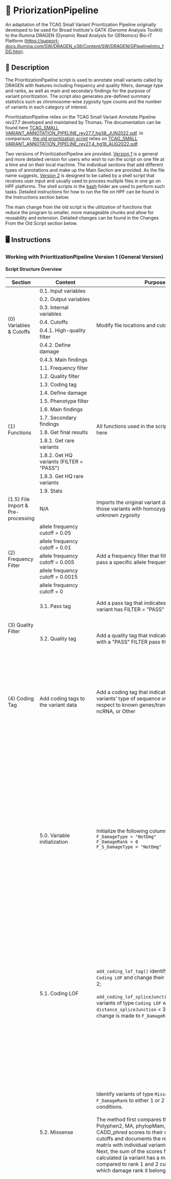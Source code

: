 # :dna: PriorizationPipeline

An adaptation of the TCAG Small Variant Prioritization Pipeline originally developed to be used for Broad Institute's GATK (Genome Analysis Toolkit) to the Illumina DRAGEN (Dynamic Read Analysis for GENomics) Bio-IT Platform (https://support-docs.illumina.com/SW/DRAGEN_v38/Content/SW/DRAGEN/GPipelineIntro_fDG.htm). 

## :green_book: Description

The PrioritizationPipeline script is used to annotate small variants called by DRAGEN with features including frequency and quality filters, damage type and ranks, as well as main and secondary findings for the purpose of variant prioritization. The script also generates pre-defined summary statistics such as chromosome-wise zygosity type counts and the number of variants in each category of interest. 

PrioritizationPipeline relies on the TCAG Small Variant Annotate Pipeline rev27.7 developed and maintained by Thomas. The documentation can be found here [TCAG_SMALL VARIANT_ANNOTATION_PIPELINE_rev27.7_hg38_JUN2022.pdf](./TCAG_SMALL_VARIANT_ANNOTATION_PIPELINE_rev27.7_hg38_JUN2022.pdf). In comparison, [the old prioritization script](./R/pipeline_old.R) relies on [TCAG_SMALL VARIANT_ANNOTATION_PIPELINE_rev27.4_hg18_AUG2022.pdf](./TCAG_SMALL_VARIANT_ANNOTATION_PIPELINE_rev27.4_hg18_AUG2022.pdf).

Two versions of PrioritizationPipeline are provided. [Version 1](./R/pipeline_new.R) is a general and more detailed version for users who wish to run the script on one file at a time and on their local machine. The individual sections that add different types of annotations and make up the Main Section are provided. As the file name suggests, [Version 2](./R/pipeline_new_hpf.R) is designed to be called by a shell script that receives user input and usually used to process multiple files in one go on HPF platforms. The shell scripts in the [bash](./bash) folder are used to perform such tasks. Detailed instructions for how to run the file on HPF can be found in the Instructions section below.

The main change from the old script is the utilization of functions that reduce the program to smaller, more manageable chunks and allow for reusability and extension. Detailed changes can be found in the Changes From the Old Script section below.

## :desktop_computer: Instructions

### Working with PrioritizationPipeline Version 1 (General Version)

#### Script Structure Overview

<table>
<thead>
  <tr>
    <th>Section</th>
    <th>Content</th>
    <th>Purpose</th>
    <th>Column Definitions</th>
  </tr>
</thead>
<tbody>
  <tr>
    <td rowspan="7">(0) Variables &amp; Cutoffs</td>
    <td>0.1. Input variables</td>
    <td rowspan="7">Modify file locations and cutoffs here</td>
    <td rowspan="7">N/A</td>
  </tr>
  <tr>
    <td>0.2. Output variables</td>
  </tr>
  <tr>
    <td>0.3. Internal variables</td>
  </tr>
  <tr>
    <td>0.4. Cutoffs</td>
  </tr>
  <tr>
    <td>0.4.1. High-quality filter</td>
  </tr>
  <tr>
    <td>0.4.2. Define damage</td>
  </tr>
  <tr>
    <td>0.4.3. Main findings</td>
  </tr>
  <tr>
    <td rowspan="12">(1) Functions<br></td>
    <td>1.1. Frequency filter</td>
    <td rowspan="12">All functions used in the script can be found here</td>
    <td rowspan="12">N/A</td>
  </tr>
  <tr>
    <td>1.2. Quality filter</td>
  </tr>
  <tr>
    <td>1.3. Coding tag</td>
  </tr>
  <tr>
    <td>1.4. Define damage</td>
  </tr>
  <tr>
    <td>1.5. Phenotype filter</td>
  </tr>
  <tr>
    <td>1.6. Main findings</td>
  </tr>
  <tr>
    <td>1.7. Secondary findings</td>
  </tr>
  <tr>
    <td>1.8. Get final results</td>
  </tr>
  <tr>
    <td>1.8.1. Get rare variants</td>
  </tr>
  <tr>
    <td>1.8.2. Get HQ variants (FILTER = "PASS")</td>
  </tr>
  <tr>
    <td>1.8.3. Get HQ rare variants</td>
  </tr>
  <tr>
    <td>1.9. Stats</td>
  </tr>
  <tr>
    <td>(1.5) File Import &amp; Pre-processing</td>
    <td>N/A</td>
    <td>Imports the original variant data and removes those variants with homozygous reference or unknown zygosity</td>
    <td>N/A</td>
  </tr>
  <tr>
    <td rowspan="5">(2) Frequency Filter</td>
    <td>allele frequency cutoff = 0.05</td>
    <td rowspan="5">Add a frequency filter that filters for variants that pass a specific allele frequency cutoff</td>
    <td rowspan="5"><code>F_Rare</code> = <br> the smallest allele frequency cutoff that the variant passes</td>
  </tr>
  <tr>
    <td>allele frequency cutoff = 0.01</td>
  </tr>
  <tr>
    <td>allele frequency cutoff = 0.005</td>
  </tr>
  <tr>
    <td>allele frequency cutoff = 0.0015</td>
  </tr>
  <tr>
    <td>allele frequency cutoff = 0</td>
  </tr>
  <tr>
    <td rowspan="2">(3) Quality Filter</td>
    <td>3.1. Pass tag</td>
    <td>Add a pass tag that indicates whether the variant has FILTER = "PASS"</td>
    <td><code>F_Pass</code> = <br> whether the variant has a "PASS" FILTER</td>
  </tr>
  <tr>
    <td>3.2. Quality tag</td>
    <td>Add a quality tag that indicates whether variants with a "PASS" FILTER pass the DP cutoff</td>
    <td><code>F_Qual_tag</code> = 
      <ul>
        <li>"OK" if the variant has DP &ge; 2</li>
        <li>"LowQuality" if the variant has DP < 2 </li>
      </ul>
    </td>
  </tr>
  <tr>
    <td>(4) Coding Tag</td>
    <td>Add coding tags to the variant data</td>
    <td>Add a coding tag that indicates whether the variants' type of sequence overlapped with respect to known genes/transcripts is Coding, ncRNA, or Other</td>
    <td><code>F_Coding</code> = 
      <ul>
        <li>"Coding" if the variant's <code>typeseq_priority</code> is one of <code>exonic</code>, <code>exonic;splicing</code>, or <code>splicing</code></li>
        <li>"ncRNA" if the variant's <code>typeseq_priority</code> is one of <code>ncRNA_exonic</code>, <code>ncRNA_splicing</code>, or <code>ncRNA_exonic;ncRNA_splicing</code></li>
        <li>"Other" otherwise </li>
      </ul>
    </td>
  </tr>
  <tr>
    <td rowspan="7">(5) Define Damage</td>
    <td>5.0. Variable initialization</td>
    <td>Initialize the following columns:<br><code>F_DamageType = "NotDmg"</code><br><code>F_DamageRank = 0</code><br><code>F_S_DamageType = "NotDmg"</code></td>
    <td><code>F_DamageType</code> = a variant's damage type
      <ul>
        <li> one of <code>LOF</code>, <code>Missense</code>, <code>OtherC</code>, <code>Splc</code>, <code>UTR</code>, <code>DmgNcRNA</code>, or <code>NotDmg</code></li>
      </ul>
      <br><code>F_DamageRank</code> = a variant's damage rank &isin; {0, 1, 2}
        <ul>
          <li>Note that the higher the rank (i.e. the bigger the number), the more damaging a variant is</li>
        </ul>
       <br><code>F_S_DamageType</code> = <br> a more stringent Coding LOF damage type tag with the distance from the nearest exon boundary as an additional condition
        <ul>
          <li>Note that F_S_DamageType is specific to the Coding LOF category, thus one of <code>LOF</code> or <code>NotDmg</code></li>
          <li>May be used if more stringent Coding LOF variants are desired</li>
        </ul>
    </td>
  </tr>
  <tr>
    <td>5.1. Coding LOF</td>
    <td><code>add_coding_lof_tag()</code> identify variants of type <code>Coding LOF</code> and change their <code>F_DamageRank</code> tag to 2;<br><br><code>add_coding_lof_spliceJunction_tag()</code> identifies variants of type <code>Coding LOF</code> with <code>distance_spliceJunction</code> &lt; 3; note that no change is made to <code>F_DamageRank</code> here</td>
    <td>The variant is <code>Coding LOF</code> if it
      <ul>
        <li> is coding </li>
        <li> causes frameshift or point mutations in the coding sequence; or its type of sequence overlapped is splicing or exonic splicing </li>
      </ul>
      <br>The <code>F_S_DamageType</code> is changed to "LOF" from "NotDmg" when
      <ul>
        <li> the variant is Coding LOF (i.e. satisfies the two conditions above) </li>
        <li> the variant's <code>distance_spliceJunction</code> < 3 </li>
      </ul>
    </td>
  </tr>
  <tr>
    <td>5.2. Missense</td>
    <td> Identify variants of type <code>Missense</code> and change its <code>F_DamageRank</code> to either 1 or 2 based on specific conditions. <br><br> The method first compares the variant's SIFT, Polyphen2, MA, phylopMam, phylopVert, and CADD_phred scores to their corresponding cutoffs and documents the results (0 or 1) in a matrix with individual variants on each row. Next, the sum of the scores for each variant are calculated (a variant has a max score of 6) and compared to rank 1 and 2 cutoffs to decide which damage rank it belongs to. 
    </td>
    <td> The variant is <code>Missense</code> and has <code>F_DamageRank</code> = 1 if it
      <ul>
        <li> is coding </li> 
        <li> is a nonsynonymous SNV </li>
        <li> has a sum score &ge; 2 </li>
      </ul>
      <br> The variant is <code>Missense</code> and has <code>F_DamageRank</code> = 2 if it
      <ul>
        <li> is coding </li> 
        <li> is a nonsynonymous SNV </li>
        <li> has a sum score &ge; 4 </li>
      </ul>
      <br> "1" is documented in the sum score matrix if the variant's
      <ul>
        <li> <code>sift_score</code> < 0.05 </li> 
        <li> <code>polyphen_score</code> &ge; 0.90 </li>
        <li> <code>ma_score</code> &ge; 1.90 </li>
        <li> <code>phylopMam_avg</code> &ge; 1.30 </li>
        <li> <code>phylopVert100_avg</code> &ge; 3.90 </li>
        <li> <code>CADD_phred</code> &ge; 21.10 </li>
      </ul>
    </td>
  </tr>
  <tr>
    <td>5.3. Other coding</td>
    <td> Identify variants of type <code>Other coding</code> and change its <code>F_DamageRank</code> to either 1 or 2 based on specific cutoffs </td>
    <td> The variant is <code>Other coding</code> if it
      <ul>
        <li> is coding </li> 
        <li> causes nonframeshift mutations in the coding sequence </li>
        <li> satisfies one of the two conditions: </li>
          <ul>
            <li> is not an exact match to common dbSNP track UCSC, and <code>phylopMam_avg</code> &ge; <code>phylopMam_cutoff_cond1</code> or <code>phylopVert100_avg</code> &ge; <code>phylopVert_cutoff_cond1</code> or <code>CADD_phred</code> &ge; <code>CADD_phred_cutoff_cond1</code> </li>
            <li> is not an exact match to dbSNP or overlap-based match for dbSNP, and <code>phylopMam_avg</code> &ge; <code>phylopMam_cutoff_cond2</code> or <code>phylopVert100_avg</code> &ge; <code>phylopVert_cutoff_cond2</code> or <code>CADD_phred</code> &ge; <code>CADD_phred_cutoff_cond2</code> </li>
          </ul>
      </ul><br>
      <code>F_DamageRank</code> = 1 if 
      <ul>
        <li><code>phylopMam_cutoff_cond1</code> = 1.2, <code>phylopVert_cutoff_cond1</code> = 2.5, <code>CADD_phred_cutoff_cond1</code> = 13.5 </li>
        <li><code>phylopMam_cutoff_cond2</code> = 1.5, <code>phylopVert_cutoff_cond2</code> = 2.0, <code>CADD_phred_cutoff_cond2</code> = 13.0 </li>
      </ul><br>
      <code>F_DamageRank</code> = 2 if 
      <ul>
        <li><code>phylopMam_cutoff_cond1</code> = 2.0, <code>phylopVert_cutoff_cond1</code> = 3.5, <code>CADD_phred_cutoff_cond1</code> = 14.0 </li>
        <li><code>phylopMam_cutoff_cond2</code> = 1.5, <code>phylopVert_cutoff_cond2</code> = 2.5, <code>CADD_phred_cutoff_cond2</code> = 13.5 </li>
      </ul>
    </td>
  </tr>
  <tr>
    <td>5.4. Splicing predictions</td>
    <td> Predict whether the variant is of type <code>Splicing</code> and change its <code>F_DamageRank</code> to either 1 or 2 based on specific conditions </td>
    <td> The variant is predicted to be "Splicing" and has <code>F_DamageRank = 1</code> if
      <ul>
        <li> its <code>F_DamageType</code> is not "LOF", "Splc" or "Missense" </li>
        <li> its <code>F_DamageRank</code> &ne; 2 </li>
        <li> satisfies one or more of the following: </li>
          <ul>
            <li> <code>spliceAI_DS_AG</code> > 0.2 & <code>|spliceAI_DP_AG|</code> &le; 50 </li>
            <li> <code>spliceAI_DS_AL</code> > 0.2 & <code>|spliceAI_DP_AL|</code> &le; 50 </li>
            <li> <code>spliceAI_DS_DG</code> > 0.2 & <code>|spliceAI_DP_DG|</code> &le; 50 </li>
            <li> <code>spliceAI_DS_DL</code> > 0.2 & <code>|spliceAI_DP_DL|</code> &le; 50 </li>
          </ul>
      </ul> <br>
      The variant is predicted to be "Splicing" and has <code>F_DamageRank = 2</code> if
      <ul>
        <li> its <code>F_DamageType</code> is not "LOF" </li>
        <li> satisfies one or more of the following: </li>
          <ul>
            <li> <code>spliceAI_DS_AG</code> > 0.2 & <code>|spliceAI_DP_AG|</code> &le; 50 </li>
            <li> <code>spliceAI_DS_AL</code> > 0.2 & <code>|spliceAI_DP_AL|</code> &le; 50 </li>
            <li> <code>spliceAI_DS_DG</code> > 0.2 & <code>|spliceAI_DP_DG|</code> &le; 50 </li>
            <li> <code>spliceAI_DS_DL</code> > 0.2 & <code>|spliceAI_DP_DL|</code> &le; 50 </li>
            <li> <code>dbscSNV_ADA_SCORE</code> > 0.6 & <code>dbscSNV_RF_SCORE</code> > 0.6 </li>
          </ul>
      </ul>
    </td>
  </tr>
  <tr>
    <td>5.5. UTR</td>
    <td> Identify variants of type <code>UTR</code> and change its <code>F_DamageRank</code> to 1 or 2 based on specific cutoffs </td>
    <td> The variant is <code>UTR</code> if 
      <ul>
        <li> the type of sequence overlapped with respect to known genes/transcripts is "UTR3", "UTR5", or both </li>
        <li> has a PhastCons score for the Placental Mammal genome group </li>
        <li> satisfies <code>phylopMam_avg</code> &ge; <code>phylopMam_cutoff</code> or <code>CADD_phred</code> &ge; <code>CADD_phred_cutoff</code> </li>
      </ul> <br>
      <code>F_DamageRank = 1</code> if <code>phylopMam_cutoff</code> = 1.1 and <code>CADD_phred_cutoff</code> = 13.7 <br><br>
      <code>F_DamageRank = 2</code> if <code>phylopMam_cutoff</code> = 1.3 and <code>CADD_phred_cutoff</code> = 21.1
    </td>
  </tr>
  <tr>
    <td>5.6. Non-coding</td>
    <td> Identify variants of type <code>Non-coding</code> and change its <code>F_DamageRank</code> to either 1 or 2 based on specific cutoffs </td>
      <td> The variant is <code>Non-coding</code> if 
        <ul>
          <li> it is identified as "ncRNA" in <code>F_Coding</code> </li>
          <li> its full gene name is not "pseudogene" </li>
          <li> its <code>F_DamageRank</code> = 0 (i.e. it's not damaging) </li>
          <li> satisfies one or more of the following: </li>
            <ul>
              <li> has a PhastCons score for the Placental Mammal genome group AND, <code>phylopMam_avg</code> &ge; <code>phylopMam_cutoff</code> OR <code>phylopVert100_avg</code> &ge; <code>phylopVert_cutoff</code> </li>
              <li> <code>CADD_phred</code> &ge; <code>CADD_phred_cutoff</code> </li>
            </ul>
        </ul> <br>
        <code>F_DamageRank = 1</code> if <code>phylopMam_cutoff</code> = 1.1, <code>phylopVert_cutoff</code> = 1.6, <code>CADD_phred_cutoff</code> = 13.7 <br> <br>
        <code>F_DamageRank = 2</code> if <code>phylopMam_cutoff</code> = 1.3, <code>phylopVert_cutoff</code> = 3.9, <code>CADD_phred_cutoff</code> = 21.1
      </td>
  </tr>
  <tr>
    <td rowspan="3">(6) Phenotype Filter<br><br></td>
    <td>6.1. HPO dominant</td>
    <td> Add a tag <code>G_AXD_HPO</code> that indicates whether the variant has autosomal dominant (AD) as their mode of inheritance based on the HPO annotations </td>
    <td> <code>G_AXD_HPO</code> = 
      <ul>
        <li> 1, if the pattern "@AD" is found in column <code>HPO</code> </li>
        <li> 0, otherwise </li>
      </ul>
    </td>
  </tr>
  <tr>
    <td>6.2. CGD dominant</td>
    <td> Add a tag <code>G_AXD_CGD</code> that indicates whether the variant has autosomal dominant (AD) as their mode of inheritance based on the CGD inheritance annotations </td>
    <td> <code>G_AXD_CGD</code> = 
      <ul>
        <li> 1, if the pattern "AD" is found in column <code>CGD_inheritance</code> </li>
        <li> 0, otherwise </li>
      </ul></td>
  </tr>
  <tr>
    <td>6.3. Phenotype ranks</td>
    <td> Add a tag <code>F_PhenoRank</code> that indicates the phenotype rank of a variant. Here, rank 1 and 2 are based on mouse and human phenotype annotations, respectively </td>
    <td> <code>F_PhenoRank</code> =
      <ul>
        <li> 1, if the variant has an MPO annotation imported from MGI (Mouse Genome Informatics) and mapped from an orthologous mouse gene </li>
        <li> 2, if the variant has one or more annotations from OMIM, HPO, or CGD </li>
        <li> 0, otherwise </li>
      </ul>
    </td>
  </tr>
  <tr>
    <td rowspan="5">(7) Main Findings<br></td>
    <td>7.1. Recessive homozygous</td>
    <td> Add a tag <code>FM_HOM</code> that indicates whether the variant is recessive homozygous </td>
    <td> <code>FM_HOM = 1</code> if the variant
      <ul>
        <li> is a rare variant with a maximum allele frequency of 0.05 </li>
        <li> is damaging, i.e. <code>F_DamageType</code> != "NotDmg" </li>
        <li> has zygosity "homozygous alternative" (hom-alt) </li>
      </ul>
    </td>
  </tr>
  <tr>
    <td>7.2. X-linked haploid</td>
    <td> Add a tag <code>FM_XHAP</code> that indicates whether the variant is an X-linked haploid </td>
    <td> <code>FM_XHAP = 1</code> if the variant
      <ul>
        <li> is a rare variant with a maximum allele frequency of 0.05 </li>
        <li> is damaging, i.e. <code>F_DamageType</code> != "NotDmg" </li>
        <li> has zygosity "homozygous alternative" (hom-alt) </li>
        <li> is found in chromosome X </li>
      </ul>
    </td>
  </tr>
  <tr>
    <td>7.3. Potential compound heterozygous</td>
    <td> <code>add_potential_compound_heterozygous_tag()</code> adds a tag <code>FM_PCHET</code> that indicates whether the variant is a potential compound heterozygote. <br>
    <br> <code>add_potential_dmg_compound_heterozygous_tag()</code> adds a tag <code>FM_PCHET_DMG</code> that indicates whether the variant is a damaging potential compound heterozygote. <br>
    <br> Note that the method used involves looking for multiple mutations on the same gene.  </td>
    <td> <code>FM_PCHET</code> = 
      <ul>
        <li> 1, if the variant has a maximum allele frequency of 0.05 and is damaging </li>
        <li> 2, if the variant has a maximum allele frequency of 0.05, is damaging, and is high quality (i.e. has a "PASS" FILTER and DP &ge; 2) </li>
        <li> 0, otherwise </li>
      </ul>
      <br> A variant has <code>FM_PCHET_DMG = 1</code> if it
      <ul>
        <li> has <code>FM_PCHET</code> = 2 </li>
        <li> has a damage rank of 2 </li>
      </ul>
    </td>
  </tr>
  <tr>
    <td>7.4. Dominant</td>
    <td> Add a tag <code>FM_AXDOM</code> that indicates whether the variant is autosomal dominant </td>
    <td> <code>FM_AXDOM = 1</code> if the variant
      <ul>
        <li> is a rare variant with a maximum allele frequency of 0.005 </li>
        <li> is damaging, i.e. <code>F_DamageType</code> != "NotDmg" </li>
        <li> has either <code>G_AXD_CGD == 1</code> or <code>G_AXD_HPO == 1</code> </li>
      </ul>
    </td>
  </tr>
  <tr>
    <td>7.5. Heterozygous hotzone</td>
    <td> Add a tag <code>FM_HZ</code> that indicates whether the variant is part of a heterozygous hotzone </td>
    <td> <code>FM_HZ = 1</code> if the variant
      <ul>
        <li> is a rare variant with a maximum allele frequency of 0.0015 </li>
        <li> has zygosity "ref-alt" </li>
        <li> has <code>gnomAD_oe_lof_upper</code> < 0.35 </li>
        <li> satisfies one of the following: </li>
          <ul>
            <li> <code>F_DamageType</code> is one of "LOF", "Splc", or "OtherC" </li>
            <li> <code>F_DamageType</code> is "Missense" and <code>F_DamageRank = 2</code> </li>
          </ul>
      </ul>
    </td>
  </tr>
  <tr>
    <td rowspan="14">(8) Secondary Findings<br></td>
    <td>8.0. Pathogenicity flag</td>
    <td> Add two pathogenicity related flags:
      <ul> 
        <li> flag <code>F_Clinvar_Pathg</code> indicates whether the variant has at least one record submitted with pathogenic or likely pathogenic based on ClinVar </li>
        <li> flag <code>F_Clinvar_notPathg</code> indicates whether the variant has no current value of pathogenic based on ClinVar </li>
      </ul>
    </td>
    <td> <code>F_Clinvar_Pathg = 1</code> if <code>Clinvar_SIG_Simple</code> = 1
    <br><br> <code>F_Clinvar_notPathg = 1</code> if <code>Clinvar_SIG_Simple</code> = 0 
    </td>
  </tr>
  <tr>
    <td>8.1. Rank 1</td>
    <td> Add a tag <code>FS1_Select</code> that indicates whether a variant belongs to rank 1 for secondary findings </td>
    <td> <code>FS1_Select = 1</code> if the variant
      <ul>
        <li> has CGD disease annotations </li>
        <li> satisfies one or more of the following: </li>
          <ul>
            <li> is "Coding LOF" with <code>distance_spliceJunction</code> < 3, i.e. <code>F_S_DamageType = "LOF"</code> </li>
            <li> indicated as pathogenic or likely pathogenic by ClinVar </li>
          </ul>
      </ul>
    </td>
  </tr>
  <tr>
    <td>8.1.1. Dominant, pathogenic</td>
    <td> Add a tag <code>FS1_AD_Pathg_Any</code> that indicates whether a variant is dominant and pathogenic </td>
    <td> A variant has <code>FS1_AD_Pathg_Any = 1</code> if
      <ul>
        <li> it belongs to rank 1 for secondary findings, i.e. <code>FS1_Select = 1</code> </li>
        <li> it has autosomal dominant (AD) as one of its modes of inheritance based on <code>CGD_inheritance</code> </li>
      </ul>
    </td>
  </tr>
  <tr>
    <td>8.1.2. Recessive, homozygous, pathogenic</td>
    <td> Add a tag <code>FS1_AR_Pathg_Hom</code> that indicates whether a variant is recessive, homozygous and pathogenic </td>
    <td> A variant has <code>FS1_AR_Pathg_Hom</code> if it
      <ul>
        <li> belongs to rank 1 in secondary findings, i.e. <code>FS1_Select = 1</code> </li>
        <li> has autosomal recessive (AR) as one of its modes of inheritance based on <code>CGD_inheritance</code> </li>
        <li> has zygosity "homozygous alternative" (hom-alt) </li>
      </ul>
    </td>
  </tr>
  <tr>
    <td>8.1.3. Recessive, potential compound heterozygous, pathogenic</td>
    <td> Two tags are being added here:
      <ul>
        <li> Add a tag <code>F_CmpHet_S1</code> that indicates whether a variant is a potential compound heterozygote </li>
        <li> Add a tag <code>FS1_AR_Pathg_PotCompHet</code> that indicates whether a variant is recessive, potential compound heterozygous, and pathogenic </li>
      </ul>
    </td>
    <td>
      <code>F_CmpHet_S1</code> =
      <ul>
        <li> 1, if it has a "PASS" FILTER and belongs to rank 1 for secondary findings </li>
        <li> 2, if it has a "PASS" FILTER and DP &ge; 2 and belongs to rank 1 for secondary findings </li>
        <li> 0, otherwise </li>
      </ul><br>
      A variant has <code>FS1_AR_Pathg_PotCompHet = 1</code> if it
      <ul>
        <li> belongs to rank 1 for secondary findings </li>
        <li> has autosomal recessive (AR) as one of its modes of inheritance based on <code>CGD_inheritance</code> </li>
        <li> has <code>F_CmpHet_S1</code> &ge; 1 </li>
      </ul>
    </td>
  </tr>
  <tr>
    <td>8.1.4. X-linked, homozygous/haploid, pathogenic</td>
    <td></td>
    <td></td>
  </tr>
  <tr>
    <td>8.1.5. Complex, homozygous, pathogenic</td>
    <td></td>
    <td></td>
  </tr>
  <tr>
    <td>8.1.6. Complex, potential compound heterozygous, pathogenic</td>
    <td></td>
    <td></td>
  </tr>
  <tr>
    <td>8.1.7. Complex, single heterozygous, uncertain</td>
    <td></td>
    <td></td>
  </tr>
  <tr>
    <td>8.1.8. Recessive, single heterozygous</td>
    <td></td>
    <td></td>
  </tr>
  <tr>
    <td>8.1.9. X-linked, heterozygous, carrier</td>
    <td></td>
    <td></td>
  </tr>
  <tr>
    <td>8.2. Rank 2</td>
    <td></td>
    <td></td>
  </tr>
  <tr>
    <td>8.3. Rank 3</td>
    <td></td>
    <td></td>
  </tr>
  <tr>
    <td>8.4. ACMG disease</td>
    <td></td>
    <td></td>
  </tr>
  <tr>
    <td rowspan="10">(9) Main</td>
    <td>Step 1. File import</td>
    <td></td>
    <td></td>
  </tr>
  <tr>
    <td>Step 2. Re-format column names</td>
    <td></td>
    <td></td>
  </tr>
  <tr>
    <td>Step 3. Process the original imported variant data</td>
    <td></td>
    <td></td>
  </tr>
  <tr>
    <td>Step 4. Free up memory</td>
    <td></td>
    <td></td>
  </tr>
  <tr>
    <td>Step 5. Annotate the data</td>
    <td></td>
    <td></td>
  </tr>
  <tr>
    <td>Step 6. Get chromosome counts and chromosome-<br>&nbsp;&nbsp;&nbsp;&nbsp;&nbsp;&nbsp;&nbsp;&nbsp;&nbsp;&nbsp;&nbsp;&nbsp;&nbsp;wise zygosity counts</td>
    <td></td>
    <td></td>
  </tr>
  <tr>
    <td>Step 7. Get a summary stats list for each data set</td>
    <td></td>
    <td></td>
  </tr>
  <tr>
    <td>Step 8. Convert the stats lists to readable data frames</td>
    <td></td>
    <td></td>
  </tr>
  <tr>
    <td>Step 9. Get all the summary stats in one data frame</td>
    <td></td>
    <td></td>
  </tr>
  <tr>
    <td>Step 10. Output desired results as .txt files</td>
    <td></td>
    <td></td>
  </tr>
</tbody>
</table>

#### Running the Script

### Working with PrioritizationPipeline Version 2 (HPF Version)

#### Script Structure Overview

#### Running the Script

### Stats Summary

## Changes From the Old Script

## Credits

## License
